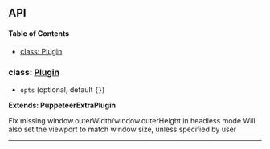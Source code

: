 ## API

<!-- Generated by documentation.js. Update this documentation by updating the source code. -->

#### Table of Contents

- [class: Plugin](#class-plugin)

### class: [Plugin](https://github.com/berstend/puppeteer-extra/blob/82f01dc4709071b6f186598ccd70345ae4e00c5d/packages/puppeteer-extra-plugin-stealth/evasions/window.outerdimensions/index.js#L9-L40)

- `opts` (optional, default `{}`)

**Extends: PuppeteerExtraPlugin**

Fix missing window.outerWidth/window.outerHeight in headless mode
Will also set the viewport to match window size, unless specified by user

---
